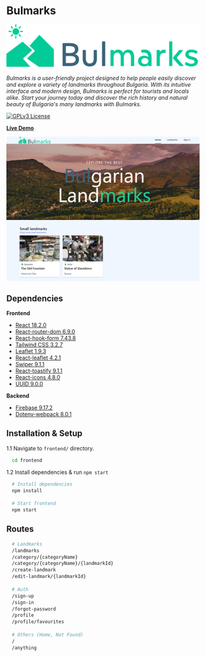 # Bulmarks

![Logo](https://raw.githubusercontent.com/ViktorAtanasof/bulmarks/main/frontend/src/assets/logo/logo.png)

*Bulmarks is a user-friendly project designed to help people easily discover and explore a variety of landmarks throughout Bulgaria. With its intuitive interface and modern design, Bulmarks is perfect for tourists and locals alike. Start your journey today and discover the rich history and natural beauty of Bulgaria's many landmarks with Bulmarks.*

[![GPLv3 License](https://img.shields.io/github/license/ViktorAtanasof/bulmarks?style=for-the-badge)](https://choosealicense.com/licenses/mit/)

[**Live Demo**](https://bulmarks.vercel.app/)

![Logo](https://raw.githubusercontent.com/ViktorAtanasof/bulmarks/main/frontend/src/assets/images/home.png)

## Dependencies

**Frontend**
- [React 18.2.0](https://react.dev/)
- [React-router-dom 6.9.0](https://reactrouter.com/en/main)
- [React-hook-form 7.43.8](https://react-hook-form.com/)
- [Tailwind CSS 3.2.7](https://tailwindcss.com/)
- [Leaflet 1.9.3](https://leafletjs.com/)
- [React-leaflet 4.2.1](https://react-leaflet.js.org/)
- [Swiper 9.1.1](https://swiperjs.com/)
- [React-toastify 9.1.1](https://fkhadra.github.io/react-toastify/introduction/)
- [React-icons 4.8.0](https://react-icons.github.io/react-icons)
- [UUID 9.0.0](https://www.npmjs.com/package/uuid?activeTab=readme)

**Backend**
- [Firebase 9.17.2](https://firebase.google.com/)
- [Dotenv-webpack 8.0.1](https://www.npmjs.com/package/dotenv-webpack?activeTab=readme)

## Installation & Setup

1.1 Navigate to `frontend/` directory.

```bash
  cd frontend
```
1.2 Install dependencies & run `npm start`
```bash
  # Install dependencies
  npm install

  # Start frontend
  npm start
```

## Routes

```bash
  # Landmarks
  /landmarks
  /category/{categoryName}
  /category/{categoryName}/{landmarkId}
  /create-landmark
  /edit-landmark/{landmarkId}

  # Auth
  /sign-up
  /sign-in
  /forgot-password
  /profile
  /profile/favourites
  
  # Others (Home, Not Found)
  /
  /anything
```

